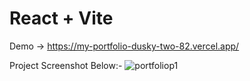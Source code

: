 # React + Vite

Demo -> https://my-portfolio-dusky-two-82.vercel.app/


Project Screenshot Below:-
![portfoliop1](https://github.com/user-attachments/assets/2fa5a387-499b-4a2d-8f27-eb7935a835ce)
